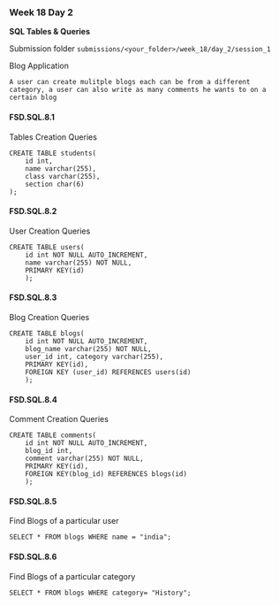 ### Week 18 Day 2

**SQL Tables & Queries**

Submission folder `submissions/<your_folder>/week_18/day_2/session_1`

Blog Application

```
A user can create mulitple blogs each can be from a different category, a user can also write as many comments he wants to on a certain blog
```

#### FSD.SQL.8.1

Tables Creation Queries

```mysql
CREATE TABLE students(
    id int,
    name varchar(255),
    class varchar(255),
    section char(6)
);
```

#### FSD.SQL.8.2

User Creation Queries

```mysql
CREATE TABLE users(
    id int NOT NULL AUTO_INCREMENT,
    name varchar(255) NOT NULL,
    PRIMARY KEY(id)
    );
```

#### FSD.SQL.8.3

Blog Creation Queries

```mysql
CREATE TABLE blogs(
    id int NOT NULL AUTO_INCREMENT, 
    blog_name varchar(255) NOT NULL, 
    user_id int, category varchar(255), 
    PRIMARY KEY(id),
    FOREIGN KEY (user_id) REFERENCES users(id) 
    );
```

#### FSD.SQL.8.4

Comment Creation Queries

```mysql
CREATE TABLE comments( 
    id int NOT NULL AUTO_INCREMENT, 
    blog_id int, 
    comment varchar(255) NOT NULL,
    PRIMARY KEY(id), 
    FOREIGN KEY(blog_id) REFERENCES blogs(id) 
    );
```

#### FSD.SQL.8.5

Find Blogs of a particular user

```mysql
SELECT * FROM blogs WHERE name = "india";
```


#### FSD.SQL.8.6

Find Blogs of a particular category

```mysql
SELECT * FROM blogs WHERE category= "History";
```